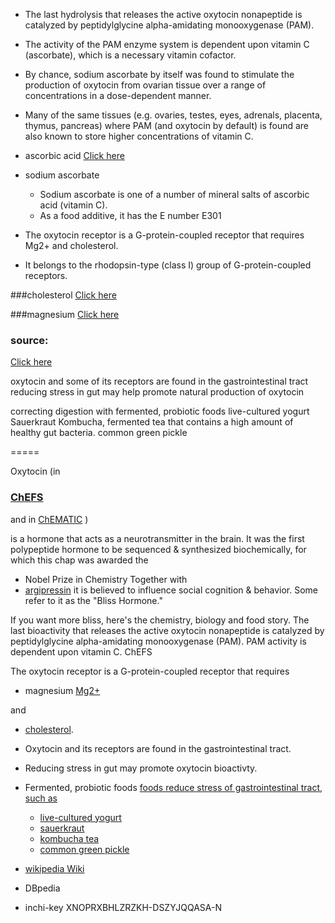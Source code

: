 
* The last hydrolysis that releases the active oxytocin nonapeptide is catalyzed by peptidylglycine alpha-amidating monooxygenase (PAM).

* The activity of the PAM enzyme system is dependent upon vitamin C (ascorbate), which is a necessary vitamin cofactor. 
* By chance, sodium ascorbate by itself was found to stimulate the production of oxytocin from ovarian tissue over a range of concentrations in a dose-dependent manner. 
* Many of the same tissues (e.g. ovaries, testes, eyes, adrenals, placenta, thymus, pancreas) where PAM (and oxytocin by default) is found are also known to store higher concentrations of vitamin C.

* ascorbic acid
	[Click here](https://wedge.ontomatica.io/ChEFS_-_19-09-06/Wedge?q=facet_USES_BIOL:6115)
* sodium ascorbate
	* Sodium ascorbate is one of a number of mineral salts of ascorbic acid (vitamin C).
	* As a food additive, it has the E number E301

* The oxytocin receptor is a G-protein-coupled receptor that requires Mg2+ and cholesterol. 
* It belongs to the rhodopsin-type (class I) group of G-protein-coupled receptors.

###cholesterol
	[Click here](https://wedge.ontomatica.io/ChEFS_-_19-09-06/Wedge?q=facet_NTRNT:8400/Cholesterol&group=facet_NTRNT)

###magnesium
	[Click here](https://wedge.ontomatica.io/ChEFS_-_19-09-06/Wedge?q=facet_BIOACTIVE:16522&group=facet_BIOACTIVE)


### source:
[Click here](http://bodyecology.com/articles/this-bliss-hormone-can-heal-your-body-the-many-benefits-of-oxytocin#.U7PyprE7x4h)

oxytocin and some of its receptors are found in the gastrointestinal tract
reducing stress in gut may help promote natural production of oxytocin

correcting digestion with fermented, probiotic foods
	live-cultured yogurt
	Sauerkraut
	Kombucha, fermented tea that contains a high amount of healthy gut bacteria.
	common green pickle 

=====

Oxytocin (in
###	[ChEFS](https://wedge.ontomatica.io/ChEFS_-_19-09-06/Wedge?q=facet_ChEBI_R105:81202)
and in
	[ChEMATIC](https://wedge.ontomatica.io/ChEMATIC_-_19-09-06/Wedge?q=facet_MC_06:93000001/facet_MD_06:68254671&group=facet_MC_06)
)

is a hormone that acts as a neurotransmitter in the brain. It was the first polypeptide hormone to be sequenced &amp; synthesized biochemically, for which this chap was awarded the
*	Nobel Prize in Chemistry
Together with
*	[argipressin](http://72.167.253.87/cgi-bin/flamenco.cgi/_ChEFS_1.0_-_14-03-04_/Flamenco?q=facet_ChEBI_R105:81204/facet_USES_ECON:8958&group=facet_USES_ECON)
it is believed to influence social cognition &amp; behavior. Some refer to it as the &quot;Bliss Hormone.&quot;

If you want more bliss, here's the chemistry, biology and food story.
The last bioactivity that releases the active oxytocin nonapeptide is catalyzed by peptidylglycine alpha-amidating monooxygenase (PAM). PAM activity is dependent upon
	vitamin C.
	ChEFS

The oxytocin receptor is a G-protein-coupled receptor that requires
*	magnesium [Mg2+](https://wedge.ontomatica.io/ChEFS_-_19-09-06/Wedge?q=facet_ChEBI_R105:81204/facet_USES_ECON:8958&group=facet_USES_ECON)

and

*	[cholesterol](https://wedge.ontomatica.io/ChEFS_-_19-09-06/Wedge?q=facet_NTRNT:8400/Cholesterol&group=facet_NTRNT).

* Oxytocin and its receptors are found in the gastrointestinal tract.
* Reducing stress in gut may promote oxytocin bioactivty.
* Fermented, probiotic foods <a href="http://en.wikipedia.org/wiki/Probiotic" title=""> foods reduce stress of gastrointestinal tract, such as
	* live&#45;cultured yogurt
	* sauerkraut
	* kombucha tea
	* common green pickle

* wikipedia
	[Wiki](http://en.wikipedia.org/wiki/Oxytocin)
* DBpedia
	
* inchi-key
	XNOPRXBHLZRZKH-DSZYJQQASA-N

